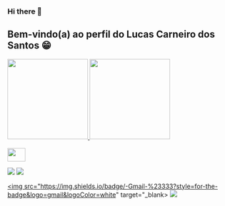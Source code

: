 ### Hi there 👋

## Bem-vindo(a) ao perfil do Lucas Carneiro dos Santos 😁


 <div>
   <a href="https://github.com/Lucascsantosk8">
   <img height="180em" src="https://github-readme-stats.vercel.app/api?username=Lucascsantosk8&show_icons=true&theme=tokyonight&include_all_commits=true&count_private=true"/>
   <img height="180em" src="https://github-readme-stats.vercel.app/api/top-langs/?username=Lucascsantosk8&layout=compact&langs_count=6&theme=tokyonight"/>

</div>
<div style="display: inline_block"><br>
  <img align="center" alt="" height="30" width="40" src=
  <img align="center" alt="JS" height="30" width="40" src=
  <img align="center" alt="C#" height="30" width="40" src=
 
 <br>
 
  
<div> 
  
  <a href="https://instagram.com/Lucascsantosk8" target="_blank"><img src="https://img.shields.io/badge/-Instagram-%23E4405F?style=for-the-badge&logo=instagram&logoColor=white" target="_blank"></a>
 <a href="https://discord.gg/lucas_santos54" target="_blank"><img src="https://img.shields.io/badge/Discord-7289DA?style=for-the-badge&logo=discord&logoColor=white" target="_blank"></a> 
 
  <a href="mailto:carneirolucas88@gmail.com"><img src="https://img.shields.io/badge/-Gmail-%23333?style=for-the-badge&logo=gmail&logoColor=white" target="_blank> </a>
  <a href="https://www.linkedin.com/in/" target="_blank"><img src="https://img.shields.io/badge/-LinkedIn-%230077B5?style=for-the-badge&logo=linkedin&logoColor=white" target="_blank"></a> 
 
 

</div>
